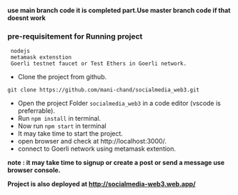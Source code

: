 **use main branch code it is completed part.Use master branch code if that doesnt work**
### pre-requisitement for Running project
```
 nodejs
 metamask extenstion
 Goerli testnet faucet or Test Ethers in Goerli network.
```

- Clone the project from github.
```
git clone https://github.com/mani-chand/socialmedia_web3.git
```
- Open the project Folder ```socialmedia_web3``` in a code editor (vscode is preferrable).
- Run ```npm install``` in terminal.
- Now run ```npm start``` in terminal
- It may take time to start the project.
- open browser and check at http://localhost:3000/.
- connect to Goerli network using metamask extention.

**note : it may take time to signup or create a post or send a message use browser console.**

**Project is also deployed at http://socialmedia-web3.web.app/**

